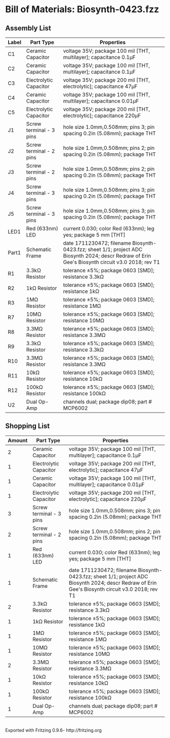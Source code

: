 

<body>
<h1>Bill of Materials: Biosynth-0423.fzz</h1>

<h2>Assembly List</h2>
<table>

  <thead>
   <tr>
    <th>Label</th>
    <th>Part Type</th>
    <th>Properties</th>
    </tr>
  </thead>
  <tbody>
  <tr>
    <td>C1</td>
    <td>Ceramic Capacitor</td>
    <td class="props">voltage 35V; package 100 mil [THT, multilayer]; capacitance 0.1µF</td>
</tr><tr>
    <td>C2</td>
    <td>Ceramic Capacitor</td>
    <td class="props">voltage 35V; package 100 mil [THT, multilayer]; capacitance 0.1µF</td>
</tr><tr>
    <td>C3</td>
    <td>Electrolytic Capacitor</td>
    <td class="props">voltage 35V; package 200 mil [THT, electrolytic]; capacitance 47µF</td>
</tr><tr>
    <td>C4</td>
    <td>Ceramic Capacitor</td>
    <td class="props">voltage 35V; package 100 mil [THT, multilayer]; capacitance 0.01µF</td>
</tr><tr>
    <td>C5</td>
    <td>Electrolytic Capacitor</td>
    <td class="props">voltage 35V; package 200 mil [THT, electrolytic]; capacitance 220µF</td>
</tr><tr>
    <td>J1</td>
    <td>Screw terminal - 3 pins</td>
    <td class="props">hole size 1.0mm,0.508mm; pins 3; pin spacing 0.2in (5.08mm); package THT</td>
</tr><tr>
    <td>J2</td>
    <td>Screw terminal - 2 pins</td>
    <td class="props">hole size 1.0mm,0.508mm; pins 2; pin spacing 0.2in (5.08mm); package THT</td>
</tr><tr>
    <td>J3</td>
    <td>Screw terminal - 2 pins</td>
    <td class="props">hole size 1.0mm,0.508mm; pins 2; pin spacing 0.2in (5.08mm); package THT</td>
</tr><tr>
    <td>J4</td>
    <td>Screw terminal - 3 pins</td>
    <td class="props">hole size 1.0mm,0.508mm; pins 3; pin spacing 0.2in (5.08mm); package THT</td>
</tr><tr>
    <td>J5</td>
    <td>Screw terminal - 3 pins</td>
    <td class="props">hole size 1.0mm,0.508mm; pins 3; pin spacing 0.2in (5.08mm); package THT</td>
</tr><tr>
    <td>LED1</td>
    <td>Red (633nm) LED</td>
    <td class="props">current 0.030; color Red (633nm); leg yes; package 5 mm [THT]</td>
</tr><tr>
    <td>Part1</td>
    <td>Schematic Frame</td>
    <td class="props">date 1711230472; filename Biosynth-0423.fzz; sheet 1/1; project ADC Biosynth 2024; descr Redraw of Erin Gee's Biosynth circuit v3.0 2018; rev T1</td>
</tr><tr>
    <td>R1</td>
    <td>3.3kΩ Resistor</td>
    <td class="props">tolerance ±5%; package 0603 [SMD]; resistance 3.3kΩ</td>
</tr><tr>
    <td>R2</td>
    <td>1kΩ Resistor</td>
    <td class="props">tolerance ±5%; package 0603 [SMD]; resistance 1kΩ</td>
</tr><tr>
    <td>R3</td>
    <td>1MΩ Resistor</td>
    <td class="props">tolerance ±5%; package 0603 [SMD]; resistance 1MΩ</td>
</tr><tr>
    <td>R7</td>
    <td>10MΩ Resistor</td>
    <td class="props">tolerance ±5%; package 0603 [SMD]; resistance 10MΩ</td>
</tr><tr>
    <td>R8</td>
    <td>3.3MΩ Resistor</td>
    <td class="props">tolerance ±5%; package 0603 [SMD]; resistance 3.3MΩ</td>
</tr><tr>
    <td>R9</td>
    <td>3.3kΩ Resistor</td>
    <td class="props">tolerance ±5%; package 0603 [SMD]; resistance 3.3kΩ</td>
</tr><tr>
    <td>R10</td>
    <td>3.3MΩ Resistor</td>
    <td class="props">tolerance ±5%; package 0603 [SMD]; resistance 3.3MΩ</td>
</tr><tr>
    <td>R11</td>
    <td>10kΩ Resistor</td>
    <td class="props">tolerance ±5%; package 0603 [SMD]; resistance 10kΩ</td>
</tr><tr>
    <td>R12</td>
    <td>100kΩ Resistor</td>
    <td class="props">tolerance ±5%; package 0603 [SMD]; resistance 100kΩ</td>
</tr><tr>
    <td>U2</td>
    <td>Dual Op-Amp</td>
    <td class="props">channels dual; package dip08; part # MCP6002</td>
</tr>
  </tbody>
</table>
<h2>Shopping List</h2>
<table>
  <thead>
	<tr>
    <th>Amount</th>
    <th>Part Type</th>
    <th>Properties</th>
    </tr>
  </thead>
  <tbody>
<tr>
    <td>2</td>
    <td>Ceramic Capacitor</td>
    <td class="props">voltage 35V; package 100 mil [THT, multilayer]; capacitance 0.1µF</td>
</tr><tr>
    <td>1</td>
    <td>Electrolytic Capacitor</td>
    <td class="props">voltage 35V; package 200 mil [THT, electrolytic]; capacitance 47µF</td>
</tr><tr>
    <td>1</td>
    <td>Ceramic Capacitor</td>
    <td class="props">voltage 35V; package 100 mil [THT, multilayer]; capacitance 0.01µF</td>
</tr><tr>
    <td>1</td>
    <td>Electrolytic Capacitor</td>
    <td class="props">voltage 35V; package 200 mil [THT, electrolytic]; capacitance 220µF</td>
</tr><tr>
    <td>3</td>
    <td>Screw terminal - 3 pins</td>
    <td class="props">hole size 1.0mm,0.508mm; pins 3; pin spacing 0.2in (5.08mm); package THT</td>
</tr><tr>
    <td>2</td>
    <td>Screw terminal - 2 pins</td>
    <td class="props">hole size 1.0mm,0.508mm; pins 2; pin spacing 0.2in (5.08mm); package THT</td>
</tr><tr>
    <td>1</td>
    <td>Red (633nm) LED</td>
    <td class="props">current 0.030; color Red (633nm); leg yes; package 5 mm [THT]</td>
</tr><tr>
    <td>1</td>
    <td>Schematic Frame</td>
    <td class="props">date 1711230472; filename Biosynth-0423.fzz; sheet 1/1; project ADC Biosynth 2024; descr Redraw of Erin Gee's Biosynth circuit v3.0 2018; rev T1</td>
</tr><tr>
    <td>2</td>
    <td>3.3kΩ Resistor</td>
    <td class="props">tolerance ±5%; package 0603 [SMD]; resistance 3.3kΩ</td>
</tr><tr>
    <td>1</td>
    <td>1kΩ Resistor</td>
    <td class="props">tolerance ±5%; package 0603 [SMD]; resistance 1kΩ</td>
</tr><tr>
    <td>1</td>
    <td>1MΩ Resistor</td>
    <td class="props">tolerance ±5%; package 0603 [SMD]; resistance 1MΩ</td>
</tr><tr>
    <td>1</td>
    <td>10MΩ Resistor</td>
    <td class="props">tolerance ±5%; package 0603 [SMD]; resistance 10MΩ</td>
</tr><tr>
    <td>2</td>
    <td>3.3MΩ Resistor</td>
    <td class="props">tolerance ±5%; package 0603 [SMD]; resistance 3.3MΩ</td>
</tr><tr>
    <td>1</td>
    <td>10kΩ Resistor</td>
    <td class="props">tolerance ±5%; package 0603 [SMD]; resistance 10kΩ</td>
</tr><tr>
    <td>1</td>
    <td>100kΩ Resistor</td>
    <td class="props">tolerance ±5%; package 0603 [SMD]; resistance 100kΩ</td>
</tr><tr>
    <td>1</td>
    <td>Dual Op-Amp</td>
    <td class="props">channels dual; package dip08; part # MCP6002</td>
</tr>
  </tbody>
</table>
<p class="meta"><br/>Exported with Fritzing 0.9.6- http://fritzing.org</p>
</body>
</html>

